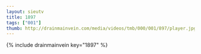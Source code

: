 ```yaml
--- 
layout: sieutv
title: 1897
tags: ["001"]
thumb: http://drainmainvein.com/media/videos/tmb/000/001/897/player.jpg
---
```

{% include drainmainvein key="1897" %} 
